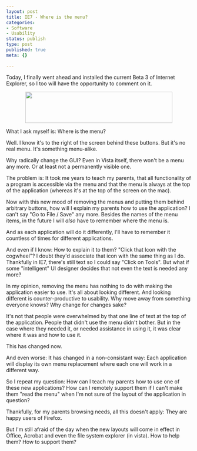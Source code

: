 ```yaml
---
layout: post
title: IE7 - Where is the menu?
categories:
- Software
- Usability
status: publish
type: post
published: true
meta: {}

---
```

<p>Today, I finally went ahead and installed the current Beta 3 of Internet Explorer, so I too will have the opportunity to comment on it.</p>
<center>
<a class='serendipity_image_link' href='/uploads/ie7.png'><img width='400' height='85' border='0' hspace='5' src='/uploads/ie7-smaller.png' alt='' /></a>
</center>
<p>What I ask myself is: Where is the menu?</p>
<p>Well. I know it's to the right of the screen behind these buttons. But it's no real menu. It's something menu-alike.</p>
<p>Why radically change the GUI? Even in Vista itself, there won't be a menu any more. Or at least not a permanently visible one.</p>
<p>The problem is: It took me years to teach my parents, that all functionality of a program is accessible via the menu and that the menu is always at the top of the application (whereas it's at the top of the screen on the mac).</p>
<p>Now with this new mood of removing the menus and putting them behind arbitrary buttons, how will I explain my parents how to use the application? I can't say "Go to File / Save" any more. Besides the names of the menu items, in the future I will <em>also</em> have to remember where the menu is.</p>
<p>And as each application will do it differently, I'll have to remember it countless of times for different applications.</p>
<p>And even if I know: How to explain it to them? "Click that Icon with the cogwheel"? I doubt they'd associate that icon with the same thing as I do. Thankfully in IE7, there's still text so I could say "Click on Tools". But what if some "intelligent" UI designer decides that not even the text is needed any more?</p>
<p>In my opinion, removing the menu has nothing to do with making the application easier to use. It's all about looking different. And looking different is counter-productive to usability. Why move away from something everyone knows? Why change for changes sake?</p>
<p>It's not that people were overwhelmed by that one line of text at the top of the application. People that didn't use the menu didn't bother. But in the case where they needed it, or needed assistance in using it, it was clear where it was and how to use it.</p>
<p>This has changed now.</p>
<p>And even worse: It has changed in a non-consistant way: Each application will display its own menu replacement where each one will work in a different way.</p>
<p>So I repeat my question: How can I teach my parents how to use one of these new applications? How can I remotely support them if I can't make them "read the menu" when I'm not sure of the layout of the application in question?</p>
<p>Thankfully, for my parents browsing needs, all this doesn't apply: They are happy users of Firefox.</p>
<p>But I'm still afraid of the day when the new layouts will come in effect in Office, Acrobat and even the file system explorer (in vista). How to help them? How to support them?</p>
